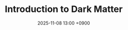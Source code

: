 ---
layout: event
title: "Introduction to Dark Matter"
date: 2025-11-08 13:00 +0900
location: "Room 115, College of Natural Sciences Building 4 (W11-2), Chungnam National University"
speaker: "Daeyeong Jeong, Haebarg Kang"
address: "Room 115, College of Natural Sciences Building 4 (W11-2), Chungnam National University, 99 Daehak-ro, Yuseong-gu, Daejeon 34134, Korea"
note: "Lecture, TBA"
overview: >
  Brief overview for Lecture: Introduction to Dark Matter. TBA
timetable:
  - time: "13:00"
    title: "Session 1: TBA"
    speaker: "TBA"
    material_id: ""
  - time: "14:30"
    title: "Break"
    speaker: ""
  - time: "15:00"
    title: "Session 2: TBA"
    speaker: "TBA"
    material_id: ""
  - time: "16:30"
    title: "Break"
    speaker: ""
  - time: "17:00"
    title: "Session 3: TBA"
    speaker: "TBA"
    material_id: ""
  - time: "18:30"
    title: "Discussion"
    speaker: ""
map_embed: >
  <iframe src="https://www.google.com/maps/embed?pb=!1m18!1m12!1m3!1d3212.7521887087823!2d127.3375980119162!3d36.36678097225866!2m3!1f0!2f0!3f0!3m2!1i1024!2i768!4f13.1!3m3!1m2!1s0x35654b5a03ccdb71%3A0x131d324a82b243ae!2z7J6Q7Jew6rO87ZWZ64yA7ZWZIDTtmLjqtIAoVzExLTIp!5e0!3m2!1sko!2skr!4v1760513072497!5m2!1sko!2skr"
          loading="lazy" referrerpolicy="no-referrer-when-downgrade"></iframe>
hero:
  image: "/assets/img/Feynman-diagram.webp"  # Optional
  lines:
    - text: "Introduction to Dark Matter"
      style: title
    - text: "Daeyeong Jeong, Haebarg Kang"
      style: subtitle
    - text: "2025.11.08 (sat.)"
      style: text
---